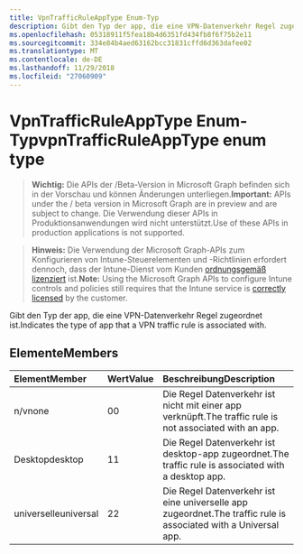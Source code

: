```yaml
---
title: VpnTrafficRuleAppType Enum-Typ
description: Gibt den Typ der app, die eine VPN-Datenverkehr Regel zugeordnet ist.
ms.openlocfilehash: 05318911f5fea18b4d6351fd434fb8f6f75b2e11
ms.sourcegitcommit: 334e84b4aed63162bcc31831cffd6d363dafee02
ms.translationtype: MT
ms.contentlocale: de-DE
ms.lasthandoff: 11/29/2018
ms.locfileid: "27060909"
---
```

# <a name="vpntrafficruleapptype-enum-type"></a><span data-ttu-id="d0f7b-103">VpnTrafficRuleAppType Enum-Typ</span><span class="sxs-lookup"><span data-stu-id="d0f7b-103">vpnTrafficRuleAppType enum type</span></span>

> <span data-ttu-id="d0f7b-104">**Wichtig:** Die APIs der /Beta-Version in Microsoft Graph befinden sich in der Vorschau und können Änderungen unterliegen.</span><span class="sxs-lookup"><span data-stu-id="d0f7b-104">**Important:** APIs under the / beta version in Microsoft Graph are in preview and are subject to change.</span></span> <span data-ttu-id="d0f7b-105">Die Verwendung dieser APIs in Produktionsanwendungen wird nicht unterstützt.</span><span class="sxs-lookup"><span data-stu-id="d0f7b-105">Use of these APIs in production applications is not supported.</span></span>

> <span data-ttu-id="d0f7b-106">**Hinweis:** Die Verwendung der Microsoft Graph-APIs zum Konfigurieren von Intune-Steuerelementen und -Richtlinien erfordert dennoch, dass der Intune-Dienst vom Kunden [ordnungsgemäß lizenziert](https://go.microsoft.com/fwlink/?linkid=839381) ist.</span><span class="sxs-lookup"><span data-stu-id="d0f7b-106">**Note:** Using the Microsoft Graph APIs to configure Intune controls and policies still requires that the Intune service is [correctly licensed](https://go.microsoft.com/fwlink/?linkid=839381) by the customer.</span></span>

<span data-ttu-id="d0f7b-107">Gibt den Typ der app, die eine VPN-Datenverkehr Regel zugeordnet ist.</span><span class="sxs-lookup"><span data-stu-id="d0f7b-107">Indicates the type of app that a VPN traffic rule is associated with.</span></span>
## <a name="members"></a><span data-ttu-id="d0f7b-108">Elemente</span><span class="sxs-lookup"><span data-stu-id="d0f7b-108">Members</span></span>
|<span data-ttu-id="d0f7b-109">Element</span><span class="sxs-lookup"><span data-stu-id="d0f7b-109">Member</span></span>|<span data-ttu-id="d0f7b-110">Wert</span><span class="sxs-lookup"><span data-stu-id="d0f7b-110">Value</span></span>|<span data-ttu-id="d0f7b-111">Beschreibung</span><span class="sxs-lookup"><span data-stu-id="d0f7b-111">Description</span></span>|
|:---|:---|:---|
|<span data-ttu-id="d0f7b-112">n/v</span><span class="sxs-lookup"><span data-stu-id="d0f7b-112">none</span></span>|<span data-ttu-id="d0f7b-113">0</span><span class="sxs-lookup"><span data-stu-id="d0f7b-113">0</span></span>|<span data-ttu-id="d0f7b-114">Die Regel Datenverkehr ist nicht mit einer app verknüpft.</span><span class="sxs-lookup"><span data-stu-id="d0f7b-114">The traffic rule is not associated with an app.</span></span>|
|<span data-ttu-id="d0f7b-115">Desktop</span><span class="sxs-lookup"><span data-stu-id="d0f7b-115">desktop</span></span>|<span data-ttu-id="d0f7b-116">1</span><span class="sxs-lookup"><span data-stu-id="d0f7b-116">1</span></span>|<span data-ttu-id="d0f7b-117">Die Regel Datenverkehr ist desktop-app zugeordnet.</span><span class="sxs-lookup"><span data-stu-id="d0f7b-117">The traffic rule is associated with a desktop app.</span></span>|
|<span data-ttu-id="d0f7b-118">universelle</span><span class="sxs-lookup"><span data-stu-id="d0f7b-118">universal</span></span>|<span data-ttu-id="d0f7b-119">2</span><span class="sxs-lookup"><span data-stu-id="d0f7b-119">2</span></span>|<span data-ttu-id="d0f7b-120">Die Regel Datenverkehr ist eine universelle app zugeordnet.</span><span class="sxs-lookup"><span data-stu-id="d0f7b-120">The traffic rule is associated with a Universal app.</span></span>|





